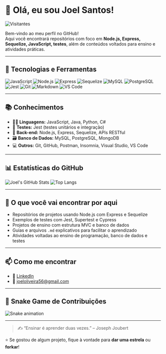 # 👋 Olá, eu sou Joel Santos!

![Visitantes](https://komarev.com/ghpvc/?username=Joel-Santos&label=Visitantes&color=0e75b6&style=flat)

Bem-vindo ao meu perfil no GitHub!  
Aqui você encontrará repositórios com foco em **Node.js, Express, Sequelize, JavaScript, testes**, além de conteúdos voltados para ensino e atividades práticas.

---

## 🚀 Tecnologias e Ferramentas

![JavaScript](https://img.shields.io/badge/-JavaScript-F7DF1E?style=flat&logo=javascript&logoColor=black)
![Node.js](https://img.shields.io/badge/-Node.js-339933?style=flat&logo=node.js&logoColor=white)
![Express](https://img.shields.io/badge/-Express-000000?style=flat&logo=express)
![Sequelize](https://img.shields.io/badge/-Sequelize-52B0E7?style=flat&logo=sequelize)
![MySQL](https://img.shields.io/badge/-MySQL-00758F?style=flat&logo=mysql)
![PostgreSQL](https://img.shields.io/badge/-PostgreSQL-336791?style=flat&logo=postgresql&logoColor=white)
![Jest](https://img.shields.io/badge/-Jest-C21325?style=flat&logo=jest)
![Git](https://img.shields.io/badge/-Git-F05032?style=flat&logo=git&logoColor=white)
![Markdown](https://img.shields.io/badge/-Markdown-000000?style=flat&logo=markdown)
![VS Code](https://img.shields.io/badge/-VSCode-007ACC?style=flat&logo=visual-studio-code)

---

## 📚 Conhecimentos

- 👨‍💻 **Linguagens:** JavaScript, Java, Python, C#
- 🧪 **Testes:** Jest (testes unitários e integração)
- 🧱 **Back-end:** Node.js, Express, Sequelize, APIs RESTful
- 🗃️ **Banco de Dados:** MySQL, PostgreSQL, MongoDB
- 💻 **Outros:** Git, GitHub, Postman, Insomnia, Visual Studio, VS Code

---

## 📊 Estatísticas do GitHub

![Joel's GitHub Stats](https://github-readme-stats.vercel.app/api?username=Joel-Santos&show_icons=true&theme=default)
![Top Langs](https://github-readme-stats.vercel.app/api/top-langs/?username=Joel-Santos&layout=compact)

---

## 🧪 O que você vai encontrar por aqui

- Repositórios de projetos usando Node.js com Express e Sequelize
- Exemplos de testes com Jest, Supertest e Cypress
- Projetos de ensino com estrutura MVC e banco de dados
- Guias e arquivos `.md` explicativos para facilitar o aprendizado
- Atividades voltadas ao ensino de programação, banco de dados e testes

---

## 📫 Como me encontrar

- 💼 [LinkedIn](https://www.linkedin.com/in/joel-santos)
- 💌 joeloliveira56@gmail.com 

---

## 🐍 Snake Game de Contribuições

![Snake animation](https://github.com/Joel-Santos/Joel-Santos/blob/output/github-contribution-grid-snake.svg)

---

> ✍️ “Ensinar é aprender duas vezes.” – Joseph Joubert

⭐ Se gostou de algum projeto, fique à vontade para **dar uma estrela** ou **forkar**!
